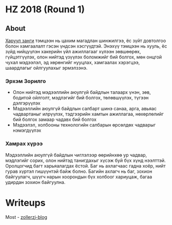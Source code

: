 # HZ 2018 (Round 1)

## About

[Харуул занги](http://www.haruulzangi.mn/about) тэмцээн нь цахим магадлан шинжилгээ, ёс зүйт довтолгоо болон хамгаалалт гэсэн үндсэн хэсгүүдтэй. Энэхүү тэмцээн нь хууль, ёс зүйд нийцүүлэн хакерийн үйл ажиллагааг хүлээн зөвшөөрөх, гүйцэтгүүлэх, олон нийтэд үзүүлэх боломжийг бий болгох, мөн онцгой чухал мэдээлэл, эд хөрөнгийг нууцлах, хамгаалах хэрэгцээ, шаардлагыг ойлгуулахыг эрмэлзэнэ.

### Эрхэм Зорилго

- Олон нийтэд мэдээллийн аюулгүй байдлын талаарх үнэн, зөв, бодитой ойлголт, мэдлэгийг бий болгох, төлөвшүүлэх, түгээн дэлгэрүүлэх
- Мэдээллийн аюулгүй байдлын салбарт шинэ санаа, арга, авьяас чадвартаныг илрүүлэх, тэдгээрийн хамтын ажиллагаа, нөхөрлөлийг бий болгох замаар чадавх бий болгох
- Мэдээлэл, холбооны технологийн салбарын өрсөлдөх чадварыг нэмэгдүүлэх

### Хамрах хүрээ

 Мэдээллийн аюулгүй байдлын чиглэлээр өөрийнхөө ур чадвар, мэдлэгийг сорих, олон нийтэд танигдахыг хүсэж буй бүх хүнд нээлттэй. Оролцогчид багт харьяалагдах ёстой. Баг нь ахлагчаас гадна хоёр, нийт гурав хүртэл гишүүнтэй байж болно. Багийн ахлагч нь баг, зохион байгуулагч, шүүгч нарын хоорондын бүх холбоог хариуцаж, багаа удирдан зохион байгуулна.

# Writeups

Most - [zollerzj-blog](https://zollerzj.blogspot.com/2018/09/2018-1-writeup.html)
